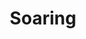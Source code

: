 ---
layout: post
title:  "Soaring"
image0: https://farm4.staticflickr.com/3918/15260213816_db89607feb.jpg
image1:
image2:
thumbnail: https://farm4.staticflickr.com/3917/15197322626_5744bdc91c_n.jpg
dimensionX: 29"
dimensionY: 22"
dimensionZ: 4"
materials: Walnuta, Ambrosia Maple, Paduka, Copper
price: $750
---
